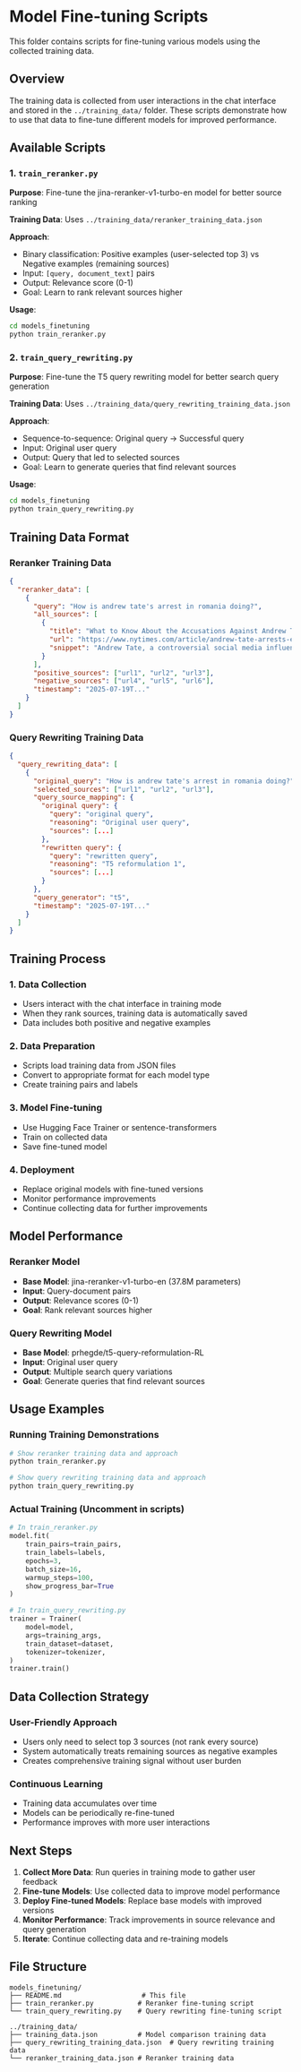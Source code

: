 # Model Fine-tuning Scripts

This folder contains scripts for fine-tuning various models using the collected training data.

## Overview

The training data is collected from user interactions in the chat interface and stored in the `../training_data/` folder. These scripts demonstrate how to use that data to fine-tune different models for improved performance.

## Available Scripts

### 1. `train_reranker.py`
**Purpose**: Fine-tune the jina-reranker-v1-turbo-en model for better source ranking

**Training Data**: Uses `../training_data/reranker_training_data.json`

**Approach**:
- Binary classification: Positive examples (user-selected top 3) vs Negative examples (remaining sources)
- Input: `[query, document_text]` pairs
- Output: Relevance score (0-1)
- Goal: Learn to rank relevant sources higher

**Usage**:
```bash
cd models_finetuning
python train_reranker.py
```

### 2. `train_query_rewriting.py`
**Purpose**: Fine-tune the T5 query rewriting model for better search query generation

**Training Data**: Uses `../training_data/query_rewriting_training_data.json`

**Approach**:
- Sequence-to-sequence: Original query → Successful query
- Input: Original user query
- Output: Query that led to selected sources
- Goal: Learn to generate queries that find relevant sources

**Usage**:
```bash
cd models_finetuning
python train_query_rewriting.py
```

## Training Data Format

### Reranker Training Data
```json
{
  "reranker_data": [
    {
      "query": "How is andrew tate's arrest in romania doing?",
      "all_sources": [
        {
          "title": "What to Know About the Accusations Against Andrew Tate - The New York Times",
          "url": "https://www.nytimes.com/article/andrew-tate-arrests-explained.html",
          "snippet": "Andrew Tate, a controversial social media influencer, was arrested in Romania..."
        }
      ],
      "positive_sources": ["url1", "url2", "url3"],
      "negative_sources": ["url4", "url5", "url6"],
      "timestamp": "2025-07-19T..."
    }
  ]
}
```

### Query Rewriting Training Data
```json
{
  "query_rewriting_data": [
    {
      "original_query": "How is andrew tate's arrest in romania doing?",
      "selected_sources": ["url1", "url2", "url3"],
      "query_source_mapping": {
        "original query": {
          "query": "original query",
          "reasoning": "Original user query",
          "sources": [...]
        },
        "rewritten query": {
          "query": "rewritten query",
          "reasoning": "T5 reformulation 1",
          "sources": [...]
        }
      },
      "query_generator": "t5",
      "timestamp": "2025-07-19T..."
    }
  ]
}
```

## Training Process

### 1. Data Collection
- Users interact with the chat interface in training mode
- When they rank sources, training data is automatically saved
- Data includes both positive and negative examples

### 2. Data Preparation
- Scripts load training data from JSON files
- Convert to appropriate format for each model type
- Create training pairs and labels

### 3. Model Fine-tuning
- Use Hugging Face Trainer or sentence-transformers
- Train on collected data
- Save fine-tuned model

### 4. Deployment
- Replace original models with fine-tuned versions
- Monitor performance improvements
- Continue collecting data for further improvements

## Model Performance

### Reranker Model
- **Base Model**: jina-reranker-v1-turbo-en (37.8M parameters)
- **Input**: Query-document pairs
- **Output**: Relevance scores (0-1)
- **Goal**: Rank relevant sources higher

### Query Rewriting Model
- **Base Model**: prhegde/t5-query-reformulation-RL
- **Input**: Original user query
- **Output**: Multiple search query variations
- **Goal**: Generate queries that find relevant sources

## Usage Examples

### Running Training Demonstrations
```bash
# Show reranker training data and approach
python train_reranker.py

# Show query rewriting training data and approach
python train_query_rewriting.py
```

### Actual Training (Uncomment in scripts)
```python
# In train_reranker.py
model.fit(
    train_pairs=train_pairs,
    train_labels=labels,
    epochs=3,
    batch_size=16,
    warmup_steps=100,
    show_progress_bar=True
)

# In train_query_rewriting.py
trainer = Trainer(
    model=model,
    args=training_args,
    train_dataset=dataset,
    tokenizer=tokenizer,
)
trainer.train()
```

## Data Collection Strategy

### User-Friendly Approach
- Users only need to select top 3 sources (not rank every source)
- System automatically treats remaining sources as negative examples
- Creates comprehensive training signal without user burden

### Continuous Learning
- Training data accumulates over time
- Models can be periodically re-fine-tuned
- Performance improves with more user interactions

## Next Steps

1. **Collect More Data**: Run queries in training mode to gather user feedback
2. **Fine-tune Models**: Use collected data to improve model performance
3. **Deploy Fine-tuned Models**: Replace base models with improved versions
4. **Monitor Performance**: Track improvements in source relevance and query generation
5. **Iterate**: Continue collecting data and re-training models

## File Structure
```
models_finetuning/
├── README.md                    # This file
├── train_reranker.py           # Reranker fine-tuning script
└── train_query_rewriting.py    # Query rewriting fine-tuning script

../training_data/
├── training_data.json          # Model comparison training data
├── query_rewriting_training_data.json  # Query rewriting training data
└── reranker_training_data.json # Reranker training data
``` 